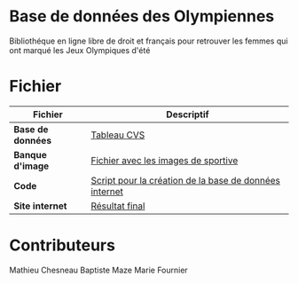 # Base de données des Olympiennes

Bibliothéque en ligne libre de droit et français pour retrouver les femmes qui ont marqué les Jeux Olympiques d'été


# Fichier

|Fichier  |Descriptif |
|--|--|
|**Base de données**  |[Tableau CVS](https://github.com/LaFourn/BDD-Olympienne/blob/main/asset/data_for_website-cvs.csv) |
|**Banque d'image** | [Fichier avec les images de sportive](https://github.com/LaFourn/BDD-Olympienne/tree/main/asset/image/image) |
|**Code** | [Script pour la création de la base de données internet](https://github.com/LaFourn/BDD-Olympienne/blob/main/src/code%20bdd.txt) |
|**Site internet** | [Résultat final](https://les-sportives-de-legende1.odoo.com/parcourir-les-sportives) |

# Contributeurs
Mathieu Chesneau 
Baptiste Maze
Marie Fournier

